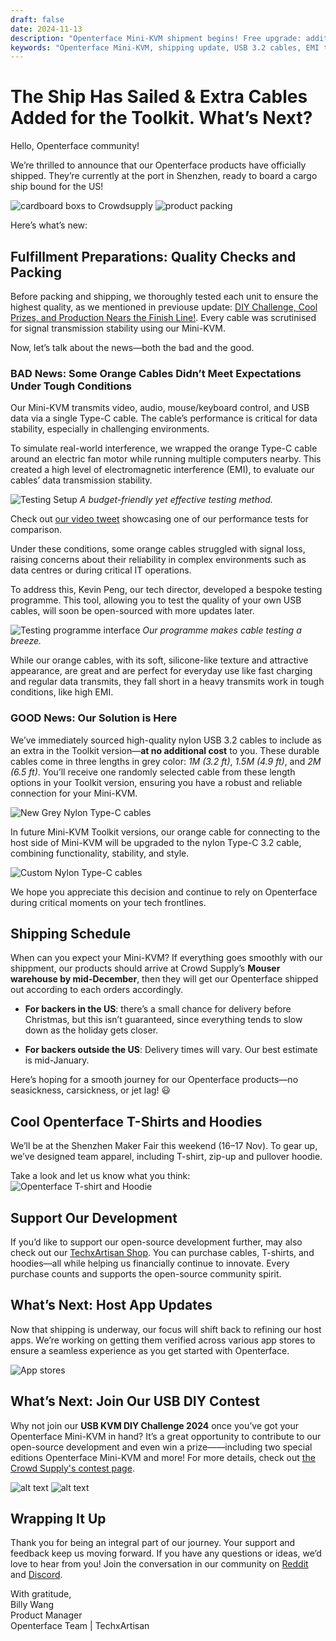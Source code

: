 ```yaml
---
draft: false
date: 2024-11-13
description: "Openterface Mini-KVM shipment begins! Free upgrade: additional high-quality USB 3.2 cables added to toolkit. Products en route to US, expected mid-December delivery. Plus: EMI testing results, merch launch, and DIY challenge reminder."
keywords: "Openterface Mini-KVM, shipping update, USB 3.2 cables, EMI testing, quality control, product delivery, cable upgrade, tech merchandise, USB KVM DIY Challenge, Crowd Supply warehouse, international shipping, cable testing tool, open source development, TechxArtisan shop"
---
```


# The Ship Has Sailed & Extra Cables Added for the Toolkit. What’s Next?

Hello, Openterface community!

We’re thrilled to announce that our Openterface products have officially shipped. They’re currently at the port in Shenzhen, ready to board a cargo ship bound for the US!

![cardboard boxs to Crowdsupply](https://www.crowdsupply.com/img/fa1e/e8712da8-fb16-4947-9ce7-56c261c4fa1e/241107-s_jpg_gallery-lg.jpg)
![product packing](https://www.crowdsupply.com/img/fa1e/e8712da8-fb16-4947-9ce7-56c261c4fa1e/241107-s_jpg_gallery-lg.jpg)

Here’s what’s new:

## Fulfillment Preparations: Quality Checks and Packing

Before packing and shipping, we thoroughly tested each unit to ensure the highest quality, as we mentioned in previouse update: [DIY Challenge, Cool Prizes, and Production Nears the Finish Line!](https://www.crowdsupply.com/techxartisan/openterface-mini-kvm/updates/diy-challenge-cool-prizes-and-production-nears-the-finish-line). Every cable was scrutinised for signal transmission stability using our Mini-KVM.

Now, let’s talk about the news—both the bad and the good.

### BAD News: Some Orange Cables Didn’t Meet Expectations Under Tough Conditions

Our Mini-KVM transmits video, audio, mouse/keyboard control, and USB data via a single Type-C cable. The cable’s performance is critical for data stability, especially in challenging environments.

To simulate real-world interference, we wrapped the orange Type-C cable around an electric fan motor while running multiple computers nearby. This created a high level of electromagnetic interference (EMI), to evaluate our cables’ data transmission stability.

![Testing Setup](https://www.crowdsupply.com/img/582f/cf618b42-e6ea-41dc-9fc9-7c9f2443582f/241107-0_jpg_gallery-lg.jpg)
*A budget-friendly yet effective testing method.*

Check out [our video tweet](https://x.com/TechxArtisan/status/1856559677296816347) showcasing one of our performance tests for comparison.

Under these conditions, some orange cables struggled with signal loss, raising concerns about their reliability in complex environments such as data centres or during critical IT operations.

To address this, Kevin Peng, our tech director, developed a bespoke testing programme. This tool, allowing you to test the quality of your own USB cables, will soon be open-sourced with more updates later.

![Testing programme interface](https://www.crowdsupply.com/img/edad/3a30e668-b0e4-4a2d-ace3-446292d6edad/241107-1_jpg_md-xl.jpg)
*Our programme makes cable testing a breeze.*

While our orange cables, with its soft, silicone-like texture and attractive appearance, are great and are perfect for everyday use like fast charging and regular data transmits, they fall short in a heavy transmits work in tough conditions, like high EMI.

### GOOD News: Our Solution is Here

We’ve immediately sourced high-quality nylon USB 3.2 cables to include as an extra in the Toolkit version—**at no additional cost** to you. These durable cables come in three lengths in grey color: *1M (3.2 ft)*, *1.5M (4.9 ft)*, and *2M (6.5 ft)*. You’ll receive one randomly selected cable from these length options in your Toolkit version, ensuring you have a robust and reliable connection for your Mini-KVM.

![New Grey Nylon Type-C cables](https://www.crowdsupply.com/img/ec4c/0490dce1-7209-404e-bc3c-894de726ec4c/241107-2_jpg_md-xl.jpg)

In future Mini-KVM Toolkit versions, our orange cable for connecting to the host side of Mini-KVM will be upgraded to the nylon Type-C 3.2 cable, combining functionality, stability, and style.

![Custom Nylon Type-C cables](https://www.crowdsupply.com/img/1f6b/27fa6407-e058-4cf1-82f5-d788c8fa1f6b/241107-3_jpg_md-xl.jpg)

We hope you appreciate this decision and continue to rely on Openterface during critical moments on your tech frontlines.

## Shipping Schedule
When can you expect your Mini-KVM?
If everything goes smoothly with our shippment, our products should arrive at Crowd Supply’s **Mouser warehouse by mid-December**, then they will get our Openterface shipped out according to each orders accordingly.

- **For backers in the US**: there’s a small chance for delivery before Christmas, but this isn’t guaranteed, since everything tends to slow down as the holiday gets closer.

- **For backers outside the US**: Delivery times will vary. Our best estimate is mid-January.

Here’s hoping for a smooth journey for our Openterface products—no seasickness, carsickness, or jet lag! 😃

## Cool Openterface T-Shirts and Hoodies

We’ll be at the Shenzhen Maker Fair this weekend (16–17 Nov). To gear up, we’ve designed team apparel, including T-shirt, zip-up and pullover hoodie.

Take a look and let us know what you think:
![Openterface T-shirt and Hoodie](https://www.crowdsupply.com/img/b669/000e2c39-c738-48c2-96c4-14c822acb669/241107-c_jpg_md-xl.jpg)

## Support Our Development

If you’d like to support our open-source development further, may also check out our [TechxArtisan Shop](https://shop.techxartisan.com/). You can purchase cables, T-shirts, and hoodies—all while helping us financially continue to innovate. Every purchase counts and supports the open-source community spirit.

## What’s Next: Host App Updates

Now that shipping is underway, our focus will shift back to refining our host apps. We’re working on getting them verified across various app stores to ensure a seamless experience as you get started with Openterface.

![App stores](https://www.crowdsupply.com/img/eeed/f4a77105-24d0-4c43-96f9-5a1383c7eeed/241107-4_png_md-xl.jpg)

## What’s Next: Join Our USB DIY Contest

Why not join our **USB KVM DIY Challenge 2024** once you’ve got your Openterface Mini-KVM in hand? It’s a great opportunity to contribute to our open-source development and even win a prize——including two special editions Openterface Mini-KVM and more! For more details, check out [the Crowd Supply's contest page](https://www.crowdsupply.com/techxartisan/usb-kvm-diy-challenge-2024).

![alt text](https://www.crowdsupply.com/img/3dca/b5afab10-8174-4eb2-b3d7-222844333dca/usb-kvm-diy-2024-logo-1.svg)
![alt text](https://www.crowdsupply.com/img/59e4/b021e19a-21ed-4ba1-840e-1d20877159e4/openterface-241017-03-jpg-md-xl_jpg_gallery-lg.jpg)

## Wrapping It Up

Thank you for being an integral part of our journey. Your support and feedback keep us moving forward. If you have any questions or ideas, we’d love to hear from you! Join the conversation in our community on [Reddit](https://openterface.com/reddit) and [Discord](https://openterface.com/discord).

With gratitude,  
Billy Wang  
Product Manager  
Openterface Team | TechxArtisan